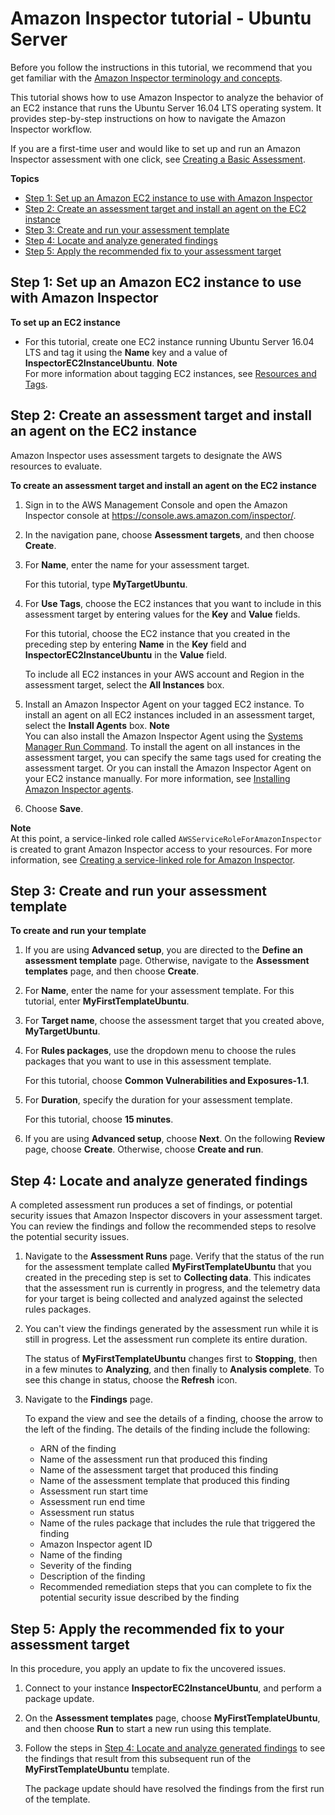 # Amazon Inspector tutorial \- Ubuntu Server<a name="inspector_walkthrough_ubuntu"></a>

Before you follow the instructions in this tutorial, we recommend that you get familiar with the [Amazon Inspector terminology and concepts](inspector_concepts.md)\.

This tutorial shows how to use Amazon Inspector to analyze the behavior of an EC2 instance that runs the Ubuntu Server 16\.04 LTS operating system\. It provides step\-by\-step instructions on how to navigate the Amazon Inspector workflow\.

If you are a first\-time user and would like to set up and run an Amazon Inspector assessment with one click, see [Creating a Basic Assessment](inspector_getting-started.md#inspector_basic-assessment)\.

**Topics**
+ [Step 1: Set up an Amazon EC2 instance to use with Amazon Inspector](#setupinspector_ubuntu)
+ [Step 2: Create an assessment target and install an agent on the EC2 instance](#createassessmenttarget_ubuntu)
+ [Step 3: Create and run your assessment template](#createassessmenttemplate_ubuntu)
+ [Step 4: Locate and analyze generated findings](#analyzefinding_ubuntu)
+ [Step 5: Apply the recommended fix to your assessment target](#upgradeapplication_ubuntu)

## Step 1: Set up an Amazon EC2 instance to use with Amazon Inspector<a name="setupinspector_ubuntu"></a>

**To set up an EC2 instance**
+ For this tutorial, create one EC2 instance running Ubuntu Server 16\.04 LTS and tag it using the **Name** key and a value of **InspectorEC2InstanceUbuntu**\.
**Note**  
For more information about tagging EC2 instances, see [ Resources and Tags](https://docs.aws.amazon.com/AWSEC2/latest/UserGuide/EC2_Resources.html)\.

## Step 2: Create an assessment target and install an agent on the EC2 instance<a name="createassessmenttarget_ubuntu"></a>

Amazon Inspector uses assessment targets to designate the AWS resources to evaluate\.

**To create an assessment target and install an agent on the EC2 instance**

1. Sign in to the AWS Management Console and open the Amazon Inspector console at [https://console\.aws\.amazon\.com/inspector/](https://console.aws.amazon.com/inspector/)\.

1. In the navigation pane, choose **Assessment targets**, and then choose **Create**\.

1. For **Name**, enter the name for your assessment target\.

   For this tutorial, type **MyTargetUbuntu**\.

1. For **Use Tags**, choose the EC2 instances that you want to include in this assessment target by entering values for the **Key** and **Value** fields\.

   For this tutorial, choose the EC2 instance that you created in the preceding step by entering **Name** in the **Key** field and **InspectorEC2InstanceUbuntu** in the **Value** field\. 

   To include all EC2 instances in your AWS account and Region in the assessment target, select the **All Instances** box\.

1. Install an Amazon Inspector Agent on your tagged EC2 instance\. To install an agent on all EC2 instances included in an assessment target, select the **Install Agents** box\.
**Note**  
You can also install the Amazon Inspector Agent using the [Systems Manager Run Command](inspector_installing-uninstalling-agents.md#install-run-command)\. To install the agent on all instances in the assessment target, you can specify the same tags used for creating the assessment target\. Or you can install the Amazon Inspector Agent on your EC2 instance manually\. For more information, see [Installing Amazon Inspector agents](inspector_installing-uninstalling-agents.md)\.

1. Choose **Save**\.

**Note**  
At this point, a service\-linked role called `AWSServiceRoleForAmazonInspector` is created to grant Amazon Inspector access to your resources\. For more information, see [Creating a service\-linked role for Amazon Inspector](inspector_slr.md#create-slr)\.

## Step 3: Create and run your assessment template<a name="createassessmenttemplate_ubuntu"></a>

**To create and run your template**

1. If you are using **Advanced setup**, you are directed to the **Define an assessment template** page\. Otherwise, navigate to the **Assessment templates** page, and then choose **Create**\.

1. For **Name**, enter the name for your assessment template\. For this tutorial, enter **MyFirstTemplateUbuntu**\.

1. For **Target name**, choose the assessment target that you created above, **MyTargetUbuntu**\.

1. For **Rules packages**, use the dropdown menu to choose the rules packages that you want to use in this assessment template\.

   For this tutorial, choose **Common Vulnerabilities and Exposures\-1\.1**\.

1. For **Duration**, specify the duration for your assessment template\.

   For this tutorial, choose **15 minutes**\.

1. If you are using **Advanced setup**, choose **Next**\. On the following **Review** page, choose **Create**\. Otherwise, choose **Create and run**\.

## Step 4: Locate and analyze generated findings<a name="analyzefinding_ubuntu"></a>

A completed assessment run produces a set of findings, or potential security issues that Amazon Inspector discovers in your assessment target\. You can review the findings and follow the recommended steps to resolve the potential security issues\.

1. Navigate to the **Assessment Runs** page\. Verify that the status of the run for the assessment template called **MyFirstTemplateUbuntu** that you created in the preceding step is set to **Collecting data**\. This indicates that the assessment run is currently in progress, and the telemetry data for your target is being collected and analyzed against the selected rules packages\.

1. You can't view the findings generated by the assessment run while it is still in progress\. Let the assessment run complete its entire duration\. 

   The status of **MyFirstTemplateUbuntu** changes first to **Stopping**, then in a few minutes to **Analyzing**, and then finally to **Analysis complete**\. To see this change in status, choose the **Refresh** icon\.

1. Navigate to the **Findings** page\.

   To expand the view and see the details of a finding, choose the arrow to the left of the finding\. The details of the finding include the following:
   + ARN of the finding
   + Name of the assessment run that produced this finding
   + Name of the assessment target that produced this finding
   + Name of the assessment template that produced this finding
   + Assessment run start time
   + Assessment run end time
   + Assessment run status
   + Name of the rules package that includes the rule that triggered the finding
   + Amazon Inspector agent ID
   + Name of the finding
   + Severity of the finding
   + Description of the finding
   + Recommended remediation steps that you can complete to fix the potential security issue described by the finding

## Step 5: Apply the recommended fix to your assessment target<a name="upgradeapplication_ubuntu"></a>

In this procedure, you apply an update to fix the uncovered issues\.

1. Connect to your instance **InspectorEC2InstanceUbuntu**, and perform a package update\.

1. On the **Assessment templates** page, choose **MyFirstTemplateUbuntu**, and then choose **Run** to start a new run using this template\. 

1. Follow the steps in [Step 4: Locate and analyze generated findings](#analyzefinding_ubuntu) to see the findings that result from this subsequent run of the **MyFirstTemplateUbuntu** template\.

   The package update should have resolved the findings from the first run of the template\.